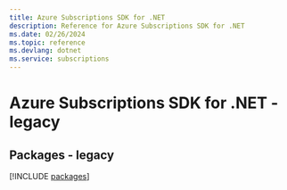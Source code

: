```yaml
---
title: Azure Subscriptions SDK for .NET
description: Reference for Azure Subscriptions SDK for .NET
ms.date: 02/26/2024
ms.topic: reference
ms.devlang: dotnet
ms.service: subscriptions
---
```

# Azure Subscriptions SDK for .NET - legacy
## Packages - legacy
[!INCLUDE [packages](subscriptions-index.md)]